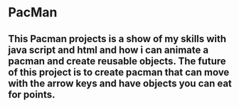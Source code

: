# PacMan

## This Pacman projects is a show of my skills with java script and html and how i can animate a pacman and create reusable objects. The future of this project is to create pacman that can move with the arrow keys and have objects you can eat for points.
